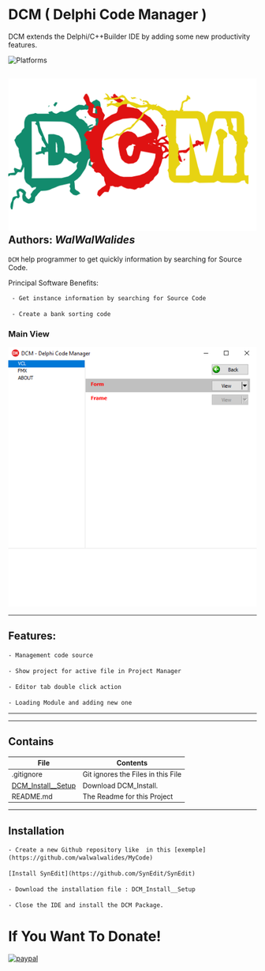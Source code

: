 # DCM ( Delphi Code Manager )
DCM extends the Delphi/C++Builder IDE by adding some new productivity features.

![Platforms](https://img.shields.io/badge/Supported%20platforms-Win32%20and%20Win64-red.svg)


![](DCM.png)
**Authors:**  *WalWalWalides*
------

`DCM` help programmer to get quickly information by searching for Source Code.


Principal Software Benefits:

     - Get instance information by searching for Source Code
     
     - Create a bank sorting code


### Main View
![](Img/Main.png)



------


## Features:

    - Management code source
	
    - Show project for active file in Project Manager
	
    - Editor tab double click action
	
    - Loading Module and adding new one

	
------	



------

## Contains

| File | Contents | 
| --- | --- |
| .gitignore | Git ignores the Files in this File |
|[DCM_Install__Setup](https://github.com/walwalwalides/DCM/releases/download/V1.0.0/DCM_Install__Setup.exe)| Download DCM_Install.
| README.md | The Readme for this Project|



------


## Installation
    - Create a new Github repository like  in this [exemple](https://github.com/walwalwalides/MyCode)
    
    [Install SynEdit](https://github.com/SynEdit/SynEdit)

    - Download the installation file : DCM_Install__Setup
	
    - Close the IDE and install the DCM Package.


# If You Want To Donate!

[![paypal](https://www.paypalobjects.com/en_US/i/btn/btn_donateCC_LG.gif)](https://www.paypal.com/cgi-bin/webscr?cmd=_s-xclick&hosted_button_id=Y79F36A9BGLHS&source=url)
